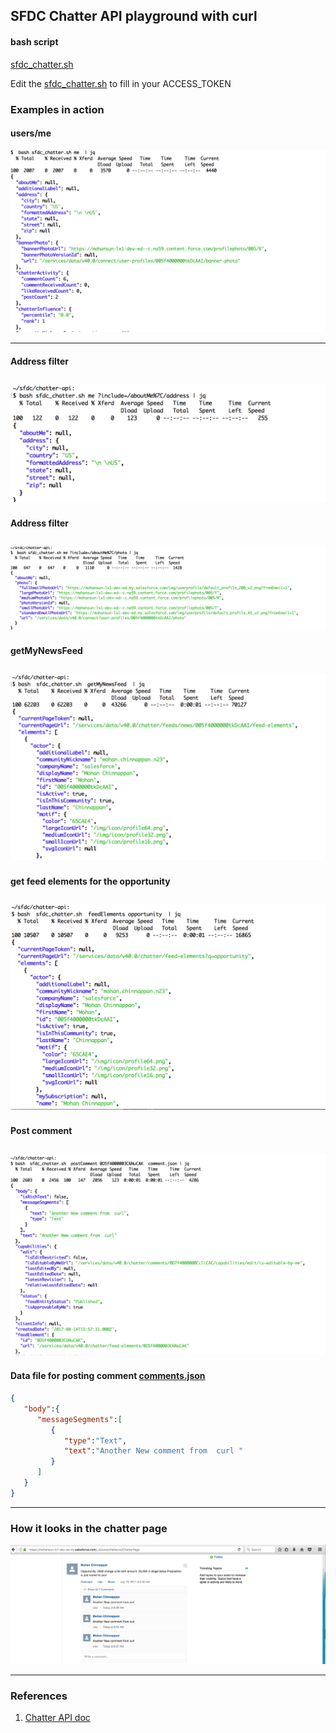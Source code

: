 ## SFDC Chatter API playground with curl


#### bash script

[sfdc_chatter.sh](./sfdc_chatter.sh)


 Edit the [sfdc_chatter.sh](./sfdc_chatter.sh) to fill in your ACCESS_TOKEN



### Examples in action

#### users/me
![users/me](./img/user_me.png)

------
#### Address filter
![](./img/address-filter.png)
------
#### Address filter
![](./img/photo-filter.png)
------
#### getMyNewsFeed
![](./img/getMyNewsFeed.png)		
------
#### get feed elements for the opportunity
![](./img/feedElement-for-oppty.png)
------


#### Post comment
![](./img/postComment-example.png)
------
#### Data file for posting comment [comments.json](./comment.json)
```json
{
   "body":{
      "messageSegments":[
         {
            "type":"Text",
            "text":"Another New comment from  curl "
         }
      ]
   }
}
```
------
### How it looks in the chatter page
![](./img/postComment-screen.png)

------

### References
1. [Chatter API doc](https://developer.salesforce.com/docs/atlas.en-us.chatterapi.meta/chatterapi/features.htm)
